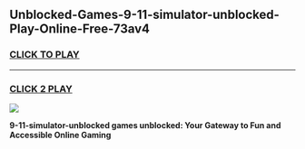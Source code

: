 
## Unblocked-Games-9-11-simulator-unblocked-Play-Online-Free-73av4
<h3>
<a href="https://premium76.site?title=9-11-simulator-unblocked&ref=26A">CLICK TO PLAY</a></h3>
<hr>

<h3>
<a href="https://premium76.site?title=9-11-simulator-unblocked&ref=26A">CLICK 2 PLAY</a>
  
</h3>

<a href="https://premium76.site?title=9-11-simulator-unblocked&ref=26A"><img src="https://clearcache.store/games.png"></a>


**9-11-simulator-unblocked games unblocked: Your Gateway to Fun and Accessible Online Gaming**
